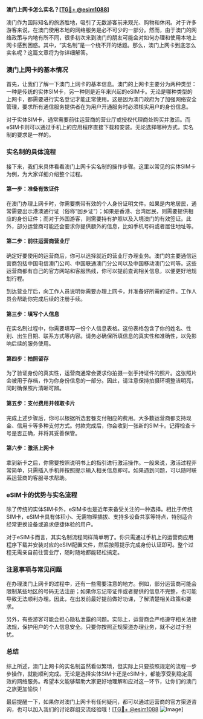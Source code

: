 **澳门上网卡怎么实名？[[TG💪+ @esim1088](https://t.me/s/esim1088)]**

澳门作为国际知名的旅游胜地，吸引了无数游客前来观光、购物和休闲。对于许多游客来说，在澳门使用本地的网络服务是必不可少的一部分。然而，由于澳门的网络政策与内地有所不同，很多初次来到澳门的朋友可能会对如何办理和使用本地上网卡感到困惑。其中，“实名制”是一个绕不开的话题。那么，澳门上网卡到底怎么实名呢？这篇文章将为你详细解答。

### 澳门上网卡的基本情况

首先，让我们了解一下澳门上网卡的基本信息。澳门的上网卡主要分为两种类型：一种是传统的实体SIM卡，另一种则是近年来兴起的eSIM卡。无论是哪种类型的上网卡，都需要进行实名登记才能正常使用。这是因为澳门政府为了加强网络安全管理，要求所有通信服务提供者在为用户开通服务时必须核实用户的身份信息。

对于实体SIM卡，通常需要前往运营商的营业厅或授权代理商处购买并激活。而eSIM卡则可以通过手机上的应用程序直接下载和安装。无论选择哪种方式，实名制的要求是一样的。

### 实名制的具体流程

接下来，我们来具体看看澳门上网卡实名制的操作步骤。这里以常见的实体SIM卡为例，为大家详细介绍整个过程。

#### 第一步：准备有效证件

在澳门办理上网卡时，你需要携带有效的个人身份证明文件。如果是内地居民，通常需要出示港澳通行证（俗称“回乡证”）；如果是香港、台湾居民，则需要提供相应的身份证件；而对于外国游客，则需要持有护照以及入境澳门的有效签证。此外，部分运营商可能还会要求你提供额外的信息，比如手机号码或者居住地址等。

#### 第二步：前往运营商营业厅

确定好要使用的运营商后，你可以选择就近的营业厅办理业务。澳门的主要通信运营商包括中国电信澳门公司、中国联通澳门分公司以及中国移动澳门公司等。这些运营商都有自己的官方网站和客服热线，你可以提前查询相关信息，以便更好地规划行程。

到达营业厅后，向工作人员说明你需要办理上网卡，并准备好所需的证件。工作人员会帮助你完成后续的注册手续。

#### 第三步：填写个人信息

在实名制过程中，你需要填写一份个人信息表格。这份表格包含了你的姓名、性别、出生日期、联系方式等内容。请务必确保所填信息的真实性和准确性，以免影响后续的服务使用。

#### 第四步：拍照留存

为了验证身份的真实性，运营商通常会要求你拍摄一张手持证件的照片。这张照片会被用于存档，作为你身份信息的一部分。因此，请注意保持拍摄环境整洁明亮，同时确保照片清晰可辨。

#### 第五步：支付费用并领取卡片

完成上述步骤后，你可以根据所选套餐支付相应的费用。大多数运营商都支持现金、信用卡等多种支付方式。付款完成后，你会收到一张新的SIM卡。记得检查卡号是否正确，并将其妥善保管。

#### 第六步：激活上网卡

拿到新卡之后，你需要按照说明书上的指引进行激活操作。一般来说，激活过程非常简单，只需插入手机并按照提示输入相关信息即可。如果遇到问题，可以随时联系运营商的客服寻求帮助。

### eSIM卡的优势与实名流程

除了传统的实体SIM卡外，eSIM卡也是近年来备受关注的一种选择。相比于传统SIM卡，eSIM卡具有体积小、无需物理插拔、支持多设备共享等特点，特别适合经常更换设备或追求便捷体验的用户。

对于eSIM卡而言，其实名制流程同样简单明了。你只需通过手机上的运营商应用程序下载并安装对应的eSIM配置文件，然后按照提示完成身份认证即可。整个过程无需亲自前往营业厅，随时随地都能轻松搞定。

### 注意事项与常见问题

在办理澳门上网卡的过程中，还有一些需要注意的地方。例如，部分运营商可能会限制某些地区的号码无法注册；如果你忘记带证件或者提供的信息不完整，也可能导致无法顺利办理。因此，在出发前最好提前做好功课，了解清楚相关政策和要求。

另外，有些游客可能会担心隐私泄露的问题。实际上，运营商会严格遵守相关法律法规，保护用户的个人信息安全。只要你按照正规渠道办理业务，就不必过于担忧。

### 总结

综上所述，澳门上网卡的实名制虽然看似繁琐，但实际上只要按照规定的流程一步步操作，就能顺利完成。无论是选择实体SIM卡还是eSIM卡，都能享受到稳定高效的网络服务。希望本文能够帮助大家更好地理解和应对这一环节，让你们的澳门之旅更加愉快！

最后提醒一下，如果你对澳门上网卡有任何疑问，都可以通过运营商的官方渠道咨询，也可以加入我们的讨论群组交流经验哦！[[TG💪+ @esim1088](https://t.me/s/esim1088) ![Image](https://i.postimg.cc/4NQfJmqS/Snipaste-2025-05-13-00-14-12.png)]
